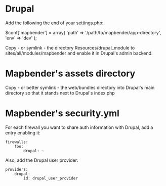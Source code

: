 Drupal
======

Add the following the end of your settings.php:

$conf['mapbender'] = array(
  'path' => '/path/to/mapbender/app-directory',
  'env' => 'dev'
);

Copy - or symlink - the directory Resources/drupal_module to
sites/all/modules/mapbender and enable it in Drupal's admin backend.

Mapbender's assets directory
=============================

Copy - or better symlink - the web/bundles directory into Drupal's main
directory so that it stands next to Drupal's index.php

Mapbender's security.yml
=========================

For each firewall you want to share auth information with Drupal, add a entry
enabling it:

    firewalls:
        foo:
            drupal: ~

Also, add the Drupal user provider:

    providers:
        drupal:
            id: drupal_user_provider
